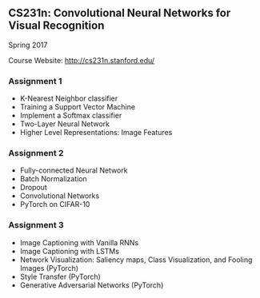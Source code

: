 ## CS231n: Convolutional Neural Networks for Visual Recognition
Spring 2017

Course Website: http://cs231n.stanford.edu/

### Assignment 1
* K-Nearest Neighbor classifier
* Training a Support Vector Machine
* Implement a Softmax classifier
* Two-Layer Neural Network
* Higher Level Representations: Image Features

### Assignment 2
* Fully-connected Neural Network
* Batch Normalization
* Dropout
* Convolutional Networks
* PyTorch on CIFAR-10

### Assignment 3
* Image Captioning with Vanilla RNNs
* Image Captioning with LSTMs
* Network Visualization: Saliency maps, Class Visualization, and Fooling Images (PyTorch)
* Style Transfer (PyTorch)
* Generative Adversarial Networks (PyTorch)
